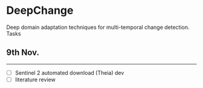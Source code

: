 # DeepChange
Deep domain adaptation techniques for multi-temporal change detection.  
Tasks
## 9th Nov. 
---
- [ ] Sentinel 2 automated download (Theia) dev
- [ ] literature review 
